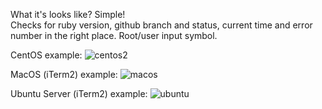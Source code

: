 What it's looks like? Simple!  
Checks for ruby version, github branch and status, current time and error number in the right place. Root/user input symbol. 

CentOS example:
![centos2](https://user-images.githubusercontent.com/7456824/51802852-fc7f9280-225e-11e9-91e6-1bb40b081ab2.jpg)

MacOS (iTerm2) example:
![macos](https://user-images.githubusercontent.com/7456824/51802723-c1c92a80-225d-11e9-96f8-e5e2b672df53.jpg)

Ubuntu Server (iTerm2) example:
![ubuntu](https://user-images.githubusercontent.com/7456824/51802731-cb529280-225d-11e9-85df-76374c0bec1c.jpg)
